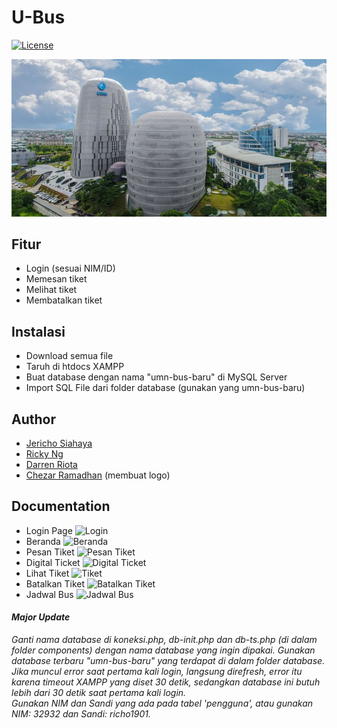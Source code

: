 # U-Bus
[![License](http://img.shields.io/:license-mit-blue.svg)](http://doge.mit-license.org)

![Universitas Multimedia Nusantara](images/documentation/umn-tawarkan-beasiswa-sejumlah-program-studi-khusus-minat.jpg)

## Fitur
- Login (sesuai NIM/ID)
- Memesan tiket
- Melihat tiket
- Membatalkan tiket

## Instalasi
- Download semua file
- Taruh di htdocs XAMPP
- Buat database dengan nama "umn-bus-baru" di MySQL Server
- Import SQL File dari folder database (gunakan yang umn-bus-baru)

## Author
- [Jericho Siahaya]( https://github.com/jerichosiahaya )
- [Ricky Ng]( https://github.com/rickyreplying )
- [Darren Riota]( https://github.com/VDarrenRiota )
- [Chezar Ramadhan]( https://github.com/Chezar17 ) (membuat logo)

## Documentation
- Login Page
![Login](images/documentation/login.png)
- Beranda
![Beranda](images/documentation/beranda.png)
- Pesan Tiket
![Pesan Tiket](images/documentation/pesantiket.png)
- Digital Ticket
![Digital Ticket](images/documentation/lihattiket.png)
- Lihat Tiket
![Tiket](images/documentation/lihatdaftartiket.png)
- Batalkan Tiket
![Batalkan Tiket](images/documentation/batalkantiket.png)
- Jadwal Bus
![Jadwal Bus](images/documentation/jadwaltiket.png)


#### <i>Major Update<i>
<i>Ganti nama database di koneksi.php, db-init.php dan db-ts.php (di dalam folder components) dengan nama database yang ingin dipakai. Gunakan database terbaru "umn-bus-baru" yang terdapat di dalam folder database. <bold> Jika muncul error saat pertama kali login, langsung direfresh, error itu karena timeout XAMPP yang diset 30 detik, sedangkan database ini butuh lebih dari 30 detik saat pertama kali login.</bold><i><br>Gunakan NIM dan Sandi yang ada pada tabel 'pengguna', atau gunakan NIM: 32932 dan Sandi: richo1901.

